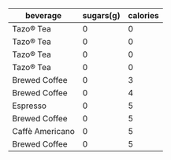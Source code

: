 |beverage|sugars(g)|calories|
|--------|---------|--------|
|Tazo® Tea|0|0|
|Tazo® Tea|0|0|
|Tazo® Tea|0|0|
|Tazo® Tea|0|0|
|Brewed Coffee|0|3|
|Brewed Coffee|0|4|
|Espresso|0|5|
|Brewed Coffee|0|5|
|Caffè Americano|0|5|
|Brewed Coffee|0|5|
